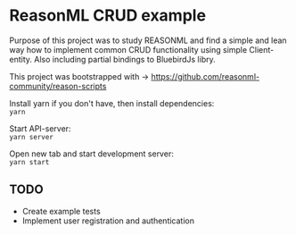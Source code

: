 # ReasonML CRUD example

Purpose of this project was to study REASONML and find a simple and lean way how to implement common CRUD functionality using simple Client-entity. Also including partial bindings to BluebirdJs libry.

This project was bootstrapped with -> https://github.com/reasonml-community/reason-scripts

Install yarn if you don't have, then install dependencies:<br>
`yarn`

Start API-server:<br>
`yarn server`

Open new tab and start development server:<br>
`yarn start`

## TODO
* Create example tests
* Implement user registration and authentication 

